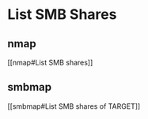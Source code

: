 # List SMB Shares

## nmap

[[nmap#List SMB shares]]

## smbmap

[[smbmap#List SMB shares of TARGET]]